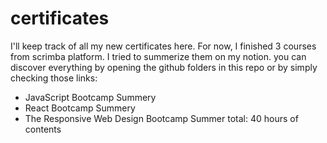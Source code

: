 # certificates
I'll keep track of all my new certificates here.
For now, I finished 3 courses from scrimba platform.
I tried to summerize them on my notion. you can discover everything by opening the github folders in this repo
or by simply checking those links:
* JavaScript Bootcamp Summery 
* React Bootcamp Summery
* The Responsive Web Design Bootcamp Summer
total: 40 hours of contents
